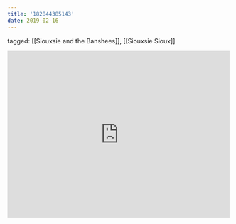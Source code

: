 ```yaml
---
title: '182844385143'
date: 2019-02-16
---
```

tagged: [[Siouxsie and the Banshees]], [[Siouxsie Sioux]]
<iframe allow="accelerometer; autoplay; clipboard-write; encrypted-media; gyroscope; picture-in-picture" allowfullscreen="" frameborder="0" height="375" id="youtube_iframe" src="https://www.youtube.com/embed/BLhJm_87kQc?feature=oembed&amp;enablejsapi=1&amp;origin=https://safe.txmblr.com&amp;wmode=opaque" width="500"></iframe>